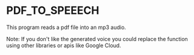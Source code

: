 # PDF_TO_SPEEECH

This program reads a pdf file into an mp3 audio.

Note:
If you don't like the generated voice you could replace the function using other libraries or apis like Google Cloud.
